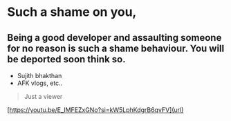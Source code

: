 # Such a shame on you,
## Being a good developer and assaulting someone for no reason is such a shame behaviour. You will be deported soon think so.
- Sujith bhakthan
- AFK vlogs, etc..

> Just a viewer

[https://youtu.be/E_IMFEZxGNo?si=kW5LphKdgrB6qvFV](url)
